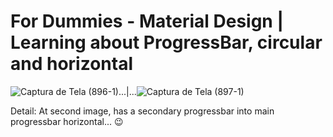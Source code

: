 # For Dummies - Material Design | Learning about ProgressBar, circular and horizontal

![Captura de Tela (896-1)](https://user-images.githubusercontent.com/72364037/218899611-1e924013-f9db-428d-98f4-d8ecbe72e6a5.png)...|...![Captura de Tela (897-1)](https://user-images.githubusercontent.com/72364037/218899636-1eaabfe9-5bc3-48f3-8a04-6fd9d43e8e6a.png)

Detail: At second image, has a secondary progressbar into main progressbar horizontal... 😉
